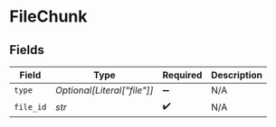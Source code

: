 # FileChunk


## Fields

| Field                       | Type                        | Required                    | Description                 |
| --------------------------- | --------------------------- | --------------------------- | --------------------------- |
| `type`                      | *Optional[Literal["file"]]* | :heavy_minus_sign:          | N/A                         |
| `file_id`                   | *str*                       | :heavy_check_mark:          | N/A                         |